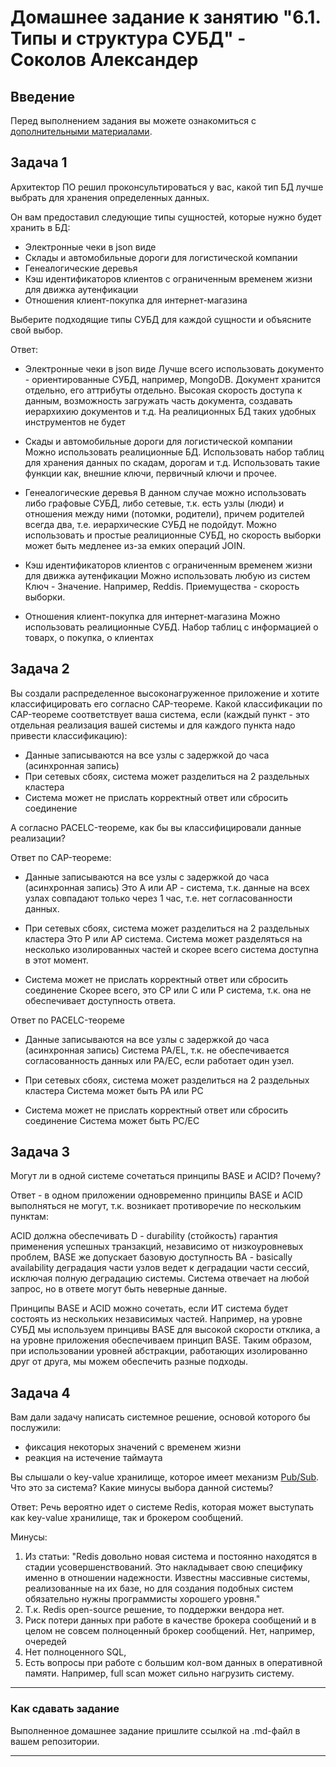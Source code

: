 # Домашнее задание к занятию "6.1. Типы и структура СУБД" - Соколов Александер

## Введение

Перед выполнением задания вы можете ознакомиться с 
[дополнительными материалами](https://github.com/netology-code/virt-homeworks/tree/master/additional/README.md).

## Задача 1

Архитектор ПО решил проконсультироваться у вас, какой тип БД 
лучше выбрать для хранения определенных данных.

Он вам предоставил следующие типы сущностей, которые нужно будет хранить в БД:

- Электронные чеки в json виде
- Склады и автомобильные дороги для логистической компании
- Генеалогические деревья
- Кэш идентификаторов клиентов с ограниченным временем жизни для движка аутенфикации
- Отношения клиент-покупка для интернет-магазина


Выберите подходящие типы СУБД для каждой сущности и объясните свой выбор.

Ответ:
- Электронные чеки в json виде
Лучше всего использовать документо - ориентированные СУБД, например, MongoDB. Документ хранится отдельно, его аттрибуты
отдельно. Высокая скорость доступа к данным, возможность загружать часть документа, создавать иерархихию документов и т.д.
На реалиционных БД таких удобных инструментов не будет

- Скады и автомобильные дороги для логистической компании
Можно использовать реалиционные БД. Использовать набор таблиц для хранения данных по скадам, дорогам и т.д. Использовать такие функции как,
внешние ключи, первичный ключи и прочее.

- Генеалогические деревья
В данном случае можно использовать либо графовые СУБД, либо сетевые, т.к. есть узлы (люди) и отношения между ними (потомки, родители), причем родителей всегда два,
т.е. иерархические СУБД не подойдут. Можно использовать и простые реалиционные СУБД, но скорость выборки может быть медленее из-за емких операций JOIN.

- Кэш идентификаторов клиентов с ограниченным временем жизни для движка аутенфикации
Можно использовать любую из систем Ключ - Значение. Например, Reddis. Приемущества - скорость выборки.

- Отношения клиент-покупка для интернет-магазина
Можно использовать реалиционные СУБД. Набор таблиц с информацией о товарх, о покупка, о клиентах  


## Задача 2

Вы создали распределенное высоконагруженное приложение и хотите классифицировать его согласно 
CAP-теореме. Какой классификации по CAP-теореме соответствует ваша система, если 
(каждый пункт - это отдельная реализация вашей системы и для каждого пункта надо привести классификацию):

- Данные записываются на все узлы с задержкой до часа (асинхронная запись)
- При сетевых сбоях, система может разделиться на 2 раздельных кластера
- Система может не прислать корректный ответ или сбросить соединение

А согласно PACELC-теореме, как бы вы классифицировали данные реализации?

Ответ по CAP-теореме:
- Данные записываются на все узлы с задержкой до часа (асинхронная запись)
Это A или AP - система, т.к. данные на всех узлах совпадают только через 1 час, т.е. нет согласованности данных.

- При сетевых сбоях, система может разделиться на 2 раздельных кластера
Это P или AP  система. Система может разделяться на несколько изолированных частей и скорее всего система доступна в этот момент.

- Система может не прислать корректный ответ или сбросить соединение
Скорее всего, это СP или С или Р система, т.к. она не обеспечивает доступность ответа.

Ответ по PACELC-теореме

- Данные записываются на все узлы с задержкой до часа (асинхронная запись)
Система  PA/EL, т.к. не обеспечивается согласованность данных или PA/EC, если работает один узел.

- При сетевых сбоях, система может разделиться на 2 раздельных кластера
Система может быть PA или PC

- Система может не прислать корректный ответ или сбросить соединение
Система может быть PC/EC


## Задача 3

Могут ли в одной системе сочетаться принципы BASE и ACID? Почему?

Ответ - в одном приложении одновременно принципы BASE и ACID выполняться не могут, т.к. возникает 
противоречие по нескольким пунктам:

ACID должна обеспечивать D - durability (стойкость) гарантия применения успешных транзакций,
независимо от низкоуровневых проблем, BASE же допускает базовую доступность  BA - basically availability деградация части узлов
ведет к деградации части сессий, исключая полную деградацию системы.
Система отвечает на любой запрос, но в ответе могут быть неверные
данные.

Принципы BASE и ACID можно сочетать, если ИТ система будет состоять из нескольких независимых частей. Например, на уровне СУБД мы используем принцивы BASE
для высокой скорости отклика, а на уровне приложения обеспечиваем принцип BASE. Таким образом, при использовании уровней абстракции,
работающих изолированно друг от друга, мы можем обеспечить разные подходы. 

## Задача 4

Вам дали задачу написать системное решение, основой которого бы послужили:

- фиксация некоторых значений с временем жизни
- реакция на истечение таймаута

Вы слышали о key-value хранилище, которое имеет механизм [Pub/Sub](https://habr.com/ru/post/278237/). 
Что это за система? Какие минусы выбора данной системы?

Ответ:
Речь вероятно идет о системе Redis, которая может выступать как key-value хранилище, так и брокером сообщений.

Минусы: 
1. Из статьи: 
"Redis довольно новая система и постоянно находятся в стадии усовершенствований. Это накладывает свою специфику именно в отношении надежности. 
Известны массивные системы, реализованные на их базе, но для создания подобных систем обязательно нужны программисты хорошего уровня."
2. Т.к. Redis open-source решение, то поддержки вендора нет. 
3. Риск потери данных при работе в качестве брокера сообщений и в целом не совсем полноценный брокер сообщений. Нет, например, очередей
4. Нет полноценного SQL, 
5. Есть вопросы при работе с большим кол-вом данных в оперативной памяти. Например, full scan может сильно нагрузить систему.

---

### Как cдавать задание

Выполненное домашнее задание пришлите ссылкой на .md-файл в вашем репозитории.

---
